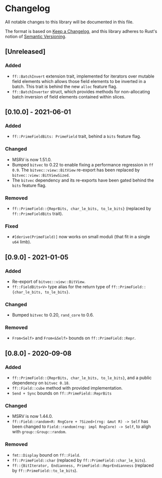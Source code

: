 # Changelog
All notable changes to this library will be documented in this file.

The format is based on [Keep a Changelog](https://keepachangelog.com/en/1.0.0/),
and this library adheres to Rust's notion of
[Semantic Versioning](https://semver.org/spec/v2.0.0.html).

## [Unreleased]
### Added
- `ff::BatchInvert` extension trait, implemented for iterators over mutable field elements
  which allows those field elements to be inverted in a batch. This trait is behind the
  new `alloc` feature flag.
- `ff::BatchInverter` struct, which provides methods for non-allocating batch inversion of
  field elements contained within slices.

## [0.10.0] - 2021-06-01
### Added
- `ff::PrimeFieldBits: PrimeField` trait, behind a `bits` feature flag.

### Changed
- MSRV is now 1.51.0.
- Bumped `bitvec` to 0.22 to enable fixing a performance regression in `ff 0.9`.
  The `bitvec::view::BitView` re-export has been replaced by
  `bitvec::view::BitViewSized`.
- The `bitvec` dependency and its re-exports have been gated behind the `bits`
  feature flag.

### Removed
- `ff::PrimeField::{ReprBits, char_le_bits, to_le_bits}` (replaced by
  `ff::PrimeFieldBits` trait).

### Fixed
- `#[derive(PrimeField)]` now works on small moduli (that fit in a single `u64`
  limb).

## [0.9.0] - 2021-01-05
### Added
- Re-export of `bitvec::view::BitView`.
- `ff::FieldBits<V>` type alias for the return type of
  `ff::PrimeField::{char_le_bits, to_le_bits}`.

### Changed
- Bumped `bitvec` to 0.20, `rand_core` to 0.6.

### Removed
- `From<Self>` and `From<&Self>` bounds on `ff::PrimeField::Repr`.

## [0.8.0] - 2020-09-08
### Added
- `ff::PrimeField::{ReprBits, char_le_bits, to_le_bits}`, and a public
  dependency on `bitvec 0.18`.
- `ff::Field::cube` method with provided implementation.
- `Send + Sync` bounds on `ff::PrimeField::ReprBits`

### Changed
- MSRV is now 1.44.0.
- `ff::Field::random<R: RngCore + ?Sized>(rng: &mut R) -> Self` has been changed
  to `Field::random(rng: impl RngCore) -> Self`, to aligh with
  `group::Group::random`.

### Removed
- `fmt::Display` bound on `ff::Field`.
- `ff::PrimeField::char` (replaced by `ff::PrimeField::char_le_bits`).
- `ff::{BitIterator, Endianness, PrimeField::ReprEndianness` (replaced by
  `ff::PrimeField::to_le_bits`).
